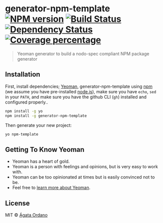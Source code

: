 # generator-npm-template [![NPM version][npm-image]][npm-url] [![Build Status][travis-image]][travis-url] [![Dependency Status][daviddm-image]][daviddm-url] [![Coverage percentage][coveralls-image]][coveralls-url]

> Yeoman generator to build a nodo-spec compliant NPM package generator

## Installation

First, install dependencies; [Yeoman](http://yeoman.io), generator-npm-template using [npm](https://www.npmjs.com/) (we assume you have pre-installed [node.js](https://nodejs.org/)), make sure you have `echo`, `sed` in your `PATH`, and make sure you have the github CLI (`gh`) installed and configured properly..

```bash
npm install -g yo
npm install -g generator-npm-template
```

Then generate your new project:

```bash
yo npm-template
```

## Getting To Know Yeoman

- Yeoman has a heart of gold.
- Yeoman is a person with feelings and opinions, but is very easy to work with.
- Yeoman can be too opinionated at times but is easily convinced not to be.
- Feel free to [learn more about Yeoman](http://yeoman.io/).

## License

MIT © [Ágata Ordano]()

[npm-image]: https://badge.fury.io/js/generator-npm-template.svg
[npm-url]: https://npmjs.org/package/generator-npm-template
[travis-image]: https://travis-ci.com/nodoambiental/generator-npm-template.svg?branch=master
[travis-url]: https://travis-ci.com/nodoambiental/generator-npm-template
[daviddm-image]: https://david-dm.org/nodoambiental/generator-npm-template.svg?theme=shields.io
[daviddm-url]: https://david-dm.org/nodoambiental/generator-npm-template
[coveralls-image]: https://coveralls.io/repos/nodoambiental/generator-npm-template/badge.svg
[coveralls-url]: https://coveralls.io/r/nodoambiental/generator-npm-template
